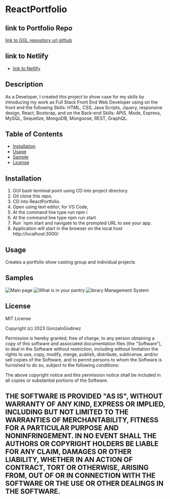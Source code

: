 # ReactPortfolio

## link to Portfolio Repo
[link to GGL repository url github](https://github.com/GonzaloGodinez/reactportfolio)

## link to Netlify
- [link to Netlify](https://gglportfolio.netlify.app/)

## Description
As a Developer, I created this project to show case for my skills by introducing my work as Full Stack Front End Web Developer using on the front end the following Skills: HTML, CSS, Java Scripts, Jquery, responsive design, React, Bootsrap, and on the Back-end Skills: APIS, Mode, Express, MySQL, Sequelize, MongoDB, Mongoose, REST, GraphQL.

## Table of Contents

- [Installation](#installation)
- [Usage](#usage)
- [Sample](#Samples)
- [License](#license)

## Installation
1.	GUI bash terminal point using CD into project directory.
2.	Git clone this repo.
3.	CD into ReactPortfolio.	
4.	Open using text editor, for VS Code, 
5.  At the command line type run npm i 
6.  At the command line type npm run start
7.  Run `npm start and navigate to the prompted URL to see your app.
8.	Application will start in the browser on the local host http://localhost:3000/

## Usage
Creates a portfolio show casting group and individual projects

## Samples

![Main page ](./Assets/Mainpage.png)
![What is in your pantry](./Assets/c7_recipe_builder.png)
![ibrary Management System](./Assets/library-manag-syst.png)

## License
MIT License

Copyright (c) 2023 GonzaloGodinez

Permission is hereby granted, free of charge, to any person obtaining a copy
of this software and associated documentation files (the "Software"), to deal
in the Software without restriction, including without limitation the rights
to use, copy, modify, merge, publish, distribute, sublicense, and/or sell
copies of the Software, and to permit persons to whom the Software is
furnished to do so, subject to the following conditions:

The above copyright notice and this permission notice shall be included in all
copies or substantial portions of the Software.

THE SOFTWARE IS PROVIDED "AS IS", WITHOUT WARRANTY OF ANY KIND, EXPRESS OR
IMPLIED, INCLUDING BUT NOT LIMITED TO THE WARRANTIES OF MERCHANTABILITY,
FITNESS FOR A PARTICULAR PURPOSE AND NONINFRINGEMENT. IN NO EVENT SHALL THE
AUTHORS OR COPYRIGHT HOLDERS BE LIABLE FOR ANY CLAIM, DAMAGES OR OTHER
LIABILITY, WHETHER IN AN ACTION OF CONTRACT, TORT OR OTHERWISE, ARISING FROM,
OUT OF OR IN CONNECTION WITH THE SOFTWARE OR THE USE OR OTHER DEALINGS IN THE
SOFTWARE.
---

